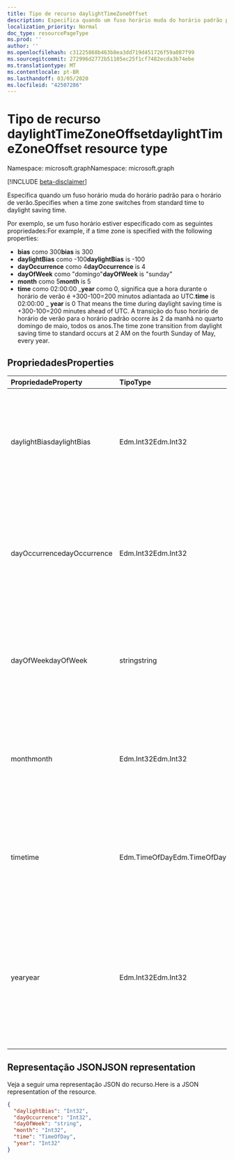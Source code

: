 ```yaml
---
title: Tipo de recurso daylightTimeZoneOffset
description: Especifica quando um fuso horário muda do horário padrão para o horário de verão.
localization_priority: Normal
doc_type: resourcePageType
ms.prod: ''
author: ''
ms.openlocfilehash: c31225868b463b8ea3dd719d451726f59a087f99
ms.sourcegitcommit: 272996d2772b51105ec25f1cf7482ecda3b74ebe
ms.translationtype: MT
ms.contentlocale: pt-BR
ms.lasthandoff: 03/05/2020
ms.locfileid: "42507286"
---
```

# <a name="daylighttimezoneoffset-resource-type"></a><span data-ttu-id="dd8d0-103">Tipo de recurso daylightTimeZoneOffset</span><span class="sxs-lookup"><span data-stu-id="dd8d0-103">daylightTimeZoneOffset resource type</span></span>

<span data-ttu-id="dd8d0-104">Namespace: microsoft.graph</span><span class="sxs-lookup"><span data-stu-id="dd8d0-104">Namespace: microsoft.graph</span></span>

[!INCLUDE [beta-disclaimer](../../includes/beta-disclaimer.md)]

<span data-ttu-id="dd8d0-105">Especifica quando um fuso horário muda do horário padrão para o horário de verão.</span><span class="sxs-lookup"><span data-stu-id="dd8d0-105">Specifies when a time zone switches from standard time to daylight saving time.</span></span>

<span data-ttu-id="dd8d0-106">Por exemplo, se um fuso horário estiver especificado com as seguintes propriedades:</span><span class="sxs-lookup"><span data-stu-id="dd8d0-106">For example, if a time zone is specified with the following properties:</span></span>

- <span data-ttu-id="dd8d0-107">**bias** como 300</span><span class="sxs-lookup"><span data-stu-id="dd8d0-107">**bias** is 300</span></span>
- <span data-ttu-id="dd8d0-108">**daylightBias** como -100</span><span class="sxs-lookup"><span data-stu-id="dd8d0-108">**daylightBias** is -100</span></span>
- <span data-ttu-id="dd8d0-109">**dayOccurrence** como 4</span><span class="sxs-lookup"><span data-stu-id="dd8d0-109">**dayOccurrence** is 4</span></span>
- <span data-ttu-id="dd8d0-110">**dayOfWeek** como "domingo"</span><span class="sxs-lookup"><span data-stu-id="dd8d0-110">**dayOfWeek** is "sunday"</span></span>
- <span data-ttu-id="dd8d0-111">**month** como 5</span><span class="sxs-lookup"><span data-stu-id="dd8d0-111">**month** is 5</span></span>
- <span data-ttu-id="dd8d0-112">**time** como 02:00:00 _**year** como 0, significa que a hora durante o horário de verão é +300-100=200 minutos adiantada ao UTC.</span><span class="sxs-lookup"><span data-stu-id="dd8d0-112">**time** is 02:00:00 _ **year** is 0 That means the time during daylight saving time is +300-100=200 minutes ahead of UTC.</span></span> <span data-ttu-id="dd8d0-113">A transição do fuso horário de horário de verão para o horário padrão ocorre às 2 da manhã no quarto domingo de maio, todos os anos.</span><span class="sxs-lookup"><span data-stu-id="dd8d0-113">The time zone transition from daylight saving time to standard occurs at 2 AM on the fourth Sunday of May, every year.</span></span>


## <a name="properties"></a><span data-ttu-id="dd8d0-114">Propriedades</span><span class="sxs-lookup"><span data-stu-id="dd8d0-114">Properties</span></span>
| <span data-ttu-id="dd8d0-115">Propriedade</span><span class="sxs-lookup"><span data-stu-id="dd8d0-115">Property</span></span>     | <span data-ttu-id="dd8d0-116">Tipo</span><span class="sxs-lookup"><span data-stu-id="dd8d0-116">Type</span></span>   |<span data-ttu-id="dd8d0-117">Descrição</span><span class="sxs-lookup"><span data-stu-id="dd8d0-117">Description</span></span>|
|:---------------|:--------|:----------|
| <span data-ttu-id="dd8d0-118">daylightBias</span><span class="sxs-lookup"><span data-stu-id="dd8d0-118">daylightBias</span></span> | <span data-ttu-id="dd8d0-119">Edm.Int32</span><span class="sxs-lookup"><span data-stu-id="dd8d0-119">Edm.Int32</span></span> | <span data-ttu-id="dd8d0-120">A diferença de horário em relação ao UTC (Tempo Universal Coordenado) para o horário de verão.</span><span class="sxs-lookup"><span data-stu-id="dd8d0-120">The time offset from Coordinated Universal Time (UTC) for daylight saving time.</span></span> <span data-ttu-id="dd8d0-121">Este valor está em minutos.</span><span class="sxs-lookup"><span data-stu-id="dd8d0-121">This value is in minutes.</span></span>  |
| <span data-ttu-id="dd8d0-122">dayOccurrence</span><span class="sxs-lookup"><span data-stu-id="dd8d0-122">dayOccurrence</span></span> | <span data-ttu-id="dd8d0-123">Edm.Int32</span><span class="sxs-lookup"><span data-stu-id="dd8d0-123">Edm.Int32</span></span> | <span data-ttu-id="dd8d0-124">Representa a enésima ocorrência do dia da semana em que a transição do horário padrão para o horário de verão acontece.</span><span class="sxs-lookup"><span data-stu-id="dd8d0-124">Represents the nth occurrence of the day of week that the transition from standard time to daylight saving time occurs.</span></span> |
| <span data-ttu-id="dd8d0-125">dayOfWeek</span><span class="sxs-lookup"><span data-stu-id="dd8d0-125">dayOfWeek</span></span> | <span data-ttu-id="dd8d0-126">string</span><span class="sxs-lookup"><span data-stu-id="dd8d0-126">string</span></span> | <span data-ttu-id="dd8d0-127">Representa o dia da semana em que a transição do horário padrão para o horário de verão acontece.</span><span class="sxs-lookup"><span data-stu-id="dd8d0-127">Represents the day of the week when the transition from standard time to daylight saving time occurs.</span></span> |
| <span data-ttu-id="dd8d0-128">month</span><span class="sxs-lookup"><span data-stu-id="dd8d0-128">month</span></span> | <span data-ttu-id="dd8d0-129">Edm.Int32</span><span class="sxs-lookup"><span data-stu-id="dd8d0-129">Edm.Int32</span></span> | <span data-ttu-id="dd8d0-130">Representa o mês do ano em que a transição do horário padrão para o horário de verão acontece.</span><span class="sxs-lookup"><span data-stu-id="dd8d0-130">Represents the month of the year when the transition from standard time to daylight saving time occurs.</span></span> |
| <span data-ttu-id="dd8d0-131">time</span><span class="sxs-lookup"><span data-stu-id="dd8d0-131">time</span></span> | <span data-ttu-id="dd8d0-132">Edm.TimeOfDay</span><span class="sxs-lookup"><span data-stu-id="dd8d0-132">Edm.TimeOfDay</span></span> | <span data-ttu-id="dd8d0-133">Representa a hora do dia em que a transição do horário padrão para o horário de verão acontece.</span><span class="sxs-lookup"><span data-stu-id="dd8d0-133">Represents the time of day when the transition from standard time to daylight saving time occurs.</span></span> |
| <span data-ttu-id="dd8d0-134">year</span><span class="sxs-lookup"><span data-stu-id="dd8d0-134">year</span></span> | <span data-ttu-id="dd8d0-135">Edm.Int32</span><span class="sxs-lookup"><span data-stu-id="dd8d0-135">Edm.Int32</span></span> | <span data-ttu-id="dd8d0-136">Representa com que frequência, em anos, a transição do horário padrão para o horário de verão acontece.</span><span class="sxs-lookup"><span data-stu-id="dd8d0-136">Represents how frequently in terms of years the change from standard time to daylight saving time occurs.</span></span> <span data-ttu-id="dd8d0-137">Por exemplo, um valor 0 significa todos os anos.</span><span class="sxs-lookup"><span data-stu-id="dd8d0-137">For example, a value of 0 means every year.</span></span>|


## <a name="json-representation"></a><span data-ttu-id="dd8d0-138">Representação JSON</span><span class="sxs-lookup"><span data-stu-id="dd8d0-138">JSON representation</span></span>

<span data-ttu-id="dd8d0-139">Veja a seguir uma representação JSON do recurso.</span><span class="sxs-lookup"><span data-stu-id="dd8d0-139">Here is a JSON representation of the resource.</span></span>

<!-- {
  "blockType": "resource",
  "optionalProperties": [

  ],
  "@odata.type": "microsoft.graph.daylightTimeZoneOffset"
}-->

```json
{
  "daylightBias": "Int32",
  "dayOccurrence": "Int32",
  "dayOfWeek": "string",
  "month": "Int32",
  "time": "TimeOfDay",
  "year": "Int32"
}

```

<!-- uuid: 8fcb5dbc-d5aa-4681-8e31-b001d5168d79
2015-10-25 14:57:30 UTC -->
<!--
{
  "type": "#page.annotation",
  "description": "daylightTimeZoneOffset resource",
  "keywords": "",
  "section": "documentation",
  "tocPath": "",
  "suppressions": []
}
-->
